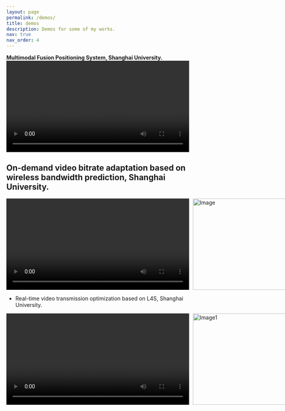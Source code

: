 ```yaml
---
layout: page
permalink: /demos/
title: demos
description: Demos for some of my works.
nav: true
nav_order: 4
---
```



**Multimodal Fusion Positioning System, Shanghai University.**
<video width="480" height="240" controls volume="0.5">
  <source src="/assets/FusionPositioning.mp4" type="video/mp4">
</video>

## On-demand video bitrate adaptation based on wireless bandwidth prediction, Shanghai University.
<div style="display: flex; gap: 10px;">
  <video width="480" height="240" controls volume="0.5">
    <source src="/assets/DASHVideo.mp4" type="video/mp4">
  </video>
  <img src="/assets/OAI-RAN.png" alt="Image" width="675" height="240">
</div>

- Real-time video transmission optimization based on L4S, Shanghai University.
<div style="display: flex; gap: 10px;">
  <video width="480" height="240" controls volume="0.5">
  <source src="/assets/L4SVideo.mp4" type="video/mp4">
  </video>
  <img src="/assets/L4S.jpg" alt="Image1" width="320" height="240">
  <img src="/assets/L4S-GCC.jpg" alt="Image2" width="285" height="240">
</div>

<!-- <video width="480" height="240" controls volume="0.5">
  <source src="/assets/L4SVideo.mp4" type="video/mp4">
  Your browser does not support the video tag.
</video>
<div style="display: flex; gap: 10px;">
  <img src="/assets/L4S.jpg" alt="Image 1" style="width: 25%;">
  <img src="/assets/L4S-GCC.jpg" alt="Image 2" style="width: 25%;">
</div>
<img src="/assets/L4S.jpg" alt="Image" width="300" height="200">
<img src="/assets/L4S-GCC.jpg" alt="Image" width="300" height="200"> -->
